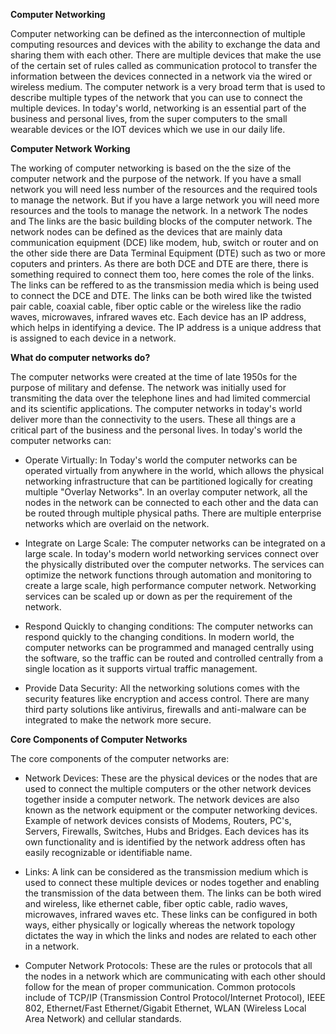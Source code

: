 **Computer Networking**

Computer networking can be defined as the interconnection of multiple computing resources and devices with the ability to exchange the data and sharing them with each other. There are multiple devices that make the use of the certain set of rules called as communication protocol to transfer the information between the devices connected in a network via the wired or wireless medium. The computer network is a very broad term that is used to describe multiple types of the network that you can use to connect the multiple devices. In today's world, networking is an essential part of the business and personal lives, from the super computers to the small wearable devices or the IOT devices which we use in our daily life.

**Computer Network Working**

The working of computer networking is based on the the size of the computer network and the purpose of the network. If you have a small network you will need less number of the resources and the required tools to manage the network. But if you have a large network you will need more resources and the tools to manage the network. In a network The nodes and The links are the basic building blocks of the computer network. The network nodes can be defined as the devices that are mainly data communication equipment (DCE) like modem, hub, switch or router and on the other side there are Data Terminal Equipment (DTE) such as two or more coputers and printers. As there are both DCE and DTE are there, there is something required to connect them too, here comes the role of the links. The links can be reffered to as the transmission media which is being used to connect the DCE and DTE. The links can be both wired like the twisted pair cable, coaxial cable, fiber optic cable or the wireless like the radio waves, microwaves, infrared waves etc. Each device has an IP address, which helps in identifying a device. The IP address is a unique address that is assigned to each device in a network.

**What do computer networks do?**

The computer networks were created at the time of late 1950s for the purpose of military and defense. The network was initially used for transmiting the data over the telephone lines and had limited commercial and its scientific applications. The computer networks in today's world deliver more than the connectivity to the users. These all things are a critical part of the business and the personal lives. In today's world the computer networks can:

- Operate Virtually: In Today's world the computer networks can be operated virtually from anywhere in the world, which allows the physical networking infrastructure that can be partitioned logically for creating multiple "Overlay Networks". In an overlay computer network, all the nodes in the network can be connected to each other and the data can be routed through multiple physical paths. There are multiple enterprise networks which are overlaid on the network.

- Integrate on Large Scale: The computer networks can be integrated on a large scale. In today's modern world networking services connect over the physically distributed over the computer networks. The services can optimize the network functions through automation and monitoring to create a large scale, high performance computer network. Networking services can be scaled up or down as per the requirement of the network.

- Respond Quickly to changing conditions: The computer networks can respond quickly to the changing conditions. In modern world, the computer networks can be programmed and managed centrally using the software, so the traffic can be routed and controlled centrally from a single location as it supports virtual traffic management.

- Provide Data Security: All the networking solutions comes with the security features like encryption and access control. There are many third party solutions like antivirus, firewalls and anti-malware can be integrated to make the network more secure.

**Core Components of Computer Networks**

The core components of the computer networks are:

- Network Devices: These are the physical devices or the nodes that are used to connect the multiple computers or the other network devices together inside a computer network. The network devices are also known as the network equipment or the computer networking devices. Example of network devices consists of Modems, Routers, PC's, Servers, Firewalls, Switches, Hubs and Bridges. Each devices has its own functionality and is identified by the network address often has easily recognizable or identifiable name.

- Links: A link can be considered as the transmission medium which is used to connect these multiple devices or nodes together and enabling the transmission of the data between them. The links can be both wired and wireless, like ethernet cable, fiber optic cable, radio waves, microwaves, infrared waves etc. These links can be configured in both ways, either physically or logically whereas the network topology dictates the way in which the links and nodes are related to each other in a network.

- Computer Network Protocols: These are the rules or protocols that all the nodes in a network which are communicating with each other should follow for the mean of proper communication. Common protocols include of TCP/IP (Transmission Control Protocol/Internet Protocol), IEEE 802, Ethernet/Fast Ethernet/Gigabit Ethernet, WLAN (Wireless Local Area Network) and cellular standards.